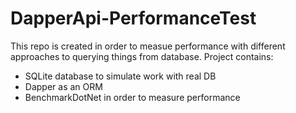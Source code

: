 # DapperApi-PerformanceTest
This repo is created in order to measue performance with different approaches to querying things from database. 
Project contains: 
- SQLite database to simulate work with real DB
-  Dapper as an ORM
-  BenchmarkDotNet in order to measure performance
